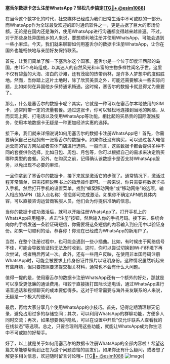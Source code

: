 **塞舌尔数据卡怎么注册WhatsApp？轻松几步搞定[[TG💪+ @esim1088](https://t.me/s/esim1088)]**

在当今这个数字化的时代，社交媒体已经成为我们日常生活中不可或缺的一部分。而WhatsApp作为全球最受欢迎的即时通讯软件之一，更是占据了巨大的市场份额。无论是在国内还是海外，使用WhatsApp进行沟通都变得越来越普遍。不过，对于那些身处异国他乡的人来说，要想顺利地注册并使用WhatsApp，可能会遇到一些小麻烦。今天，我们就来聊聊如何用塞舌尔的数据卡注册WhatsApp，让你在国外也能畅快地与亲朋好友保持联系。

首先，让我们简单了解一下塞舌尔这个国家。塞舌尔是一个位于印度洋西部的岛国，由115个岛屿组成，以其迷人的自然风光和丰富的生物多样性闻名于世。这里不仅有碧蓝的大海、洁白的沙滩，还有茂密的热带雨林，是许多人梦想中的度假胜地。然而，当你踏上这片土地时，除了欣赏美景之外，可能还需要解决一些实际问题，比如如何在异国他乡保持通讯畅通。这时候，塞舌尔的数据卡就显得尤为重要了。

那么，什么是塞舌尔的数据卡呢？其实，它就是一种可以在塞舌尔本地使用的SIM卡，通常附带一定的流量套餐。通过这张卡，你可以轻松地连接到当地的网络，从而实现上网、打电话以及使用WhatsApp等功能。相比起购买昂贵的国际漫游服务，使用本地数据卡无疑是一种更加经济实惠的选择。

接下来，我们就来详细说说如何用塞舌尔的数据卡注册WhatsApp吧！首先，你需要确保自己已经拥有一张塞舌尔的数据卡。如果你还没有购买，可以通过各大电信运营商的官方网站或者实体门店进行选购。一般而言，这些数据卡都会提供多种不同的套餐供你选择，比如日包、周包、月包等，你可以根据自己的需求来决定购买哪种类型的套餐。另外，在购买之前，记得确认该数据卡是否支持WhatsApp服务，以免出现不必要的麻烦。

一旦你拿到了塞舌尔的数据卡，接下来就是激活它的步骤了。通常情况下，激活过程非常简单，只需按照说明书上的指示操作即可。一般来说，你只需要将数据卡插入手机，然后打开手机的设置菜单，找到“蜂窝移动网络”或“移动网络”的选项，输入相应的APN（接入点名称）信息即可完成激活。如果你不确定APN的具体内容，可以直接咨询运营商客服人员，他们会为你提供准确的信息。

当你的数据卡成功激活后，就可以开始注册WhatsApp了。打开手机上的WhatsApp应用程序，点击“注册”按钮，然后输入你的手机号码。接下来，系统会向你的手机发送一条验证码短信，你需要将这条短信的内容输入到应用中以验证身份。如果一切顺利的话，恭喜你！你现在已经成为WhatsApp的新用户了。

当然，在整个注册过程中，也可能会遇到一些小插曲。比如，有时候由于网络信号不佳，可能会导致验证码无法及时收到。这时，你可以尝试切换到Wi-Fi环境下再次尝试，或者稍后再试一次。此外，还有一些用户反映，在使用非本国号码注册WhatsApp时，可能会被要求上传身份证件照片以证明身份。这种情况虽然听起来有些麻烦，但只要按照要求提交相关材料，通常也不会有什么大问题。

值得一提的是，使用塞舌尔的数据卡注册WhatsApp还有一个额外的好处，那就是可以享受更低廉的通话费用。相较于直接拨打国际长途电话，通过WhatsApp进行语音通话和视频聊天的成本要低得多。这对于经常需要与海外亲友联系的人来说，无疑是一个极大的便利。

最后，再给大家分享几个使用WhatsApp的小技巧。首先，记得定期清理聊天记录，避免占用过多的存储空间；其次，可以利用WhatsApp的群聊功能，方便多人同时交流；再次，如果想要保护隐私，可以在设置中开启“仅允许联系人查看我的在线状态”等选项。总之，只要合理利用这些功能，就能让WhatsApp成为你生活中不可或缺的好帮手。

好了，以上就是关于如何用塞舌尔的数据卡注册WhatsApp的全部内容啦！希望这篇文章能够帮助到正在为这个问题苦恼的朋友们。如果你还有什么疑问，或者想了解更多相关信息，欢迎随时留言讨论哦~ [[TG💪+ @esim1088](https://t.me/s/esim1088) ![Image](https://i.postimg.cc/4NQfJmqS/Snipaste-2025-05-13-00-14-12.png)]